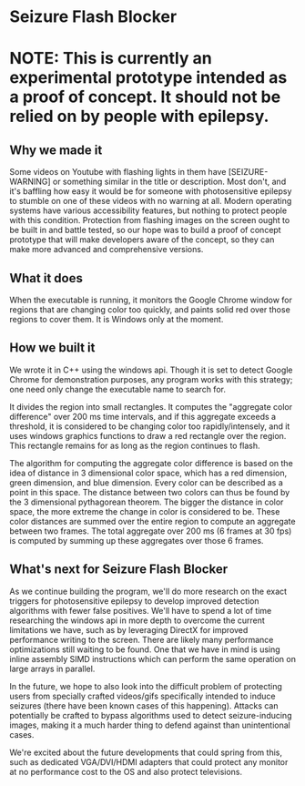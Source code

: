 # Seizure Flash Blocker

# NOTE: This is currently an experimental prototype intended as a proof of concept. It should not be relied on by people with epilepsy.


## Why we made it
Some videos on Youtube with flashing lights in them have [SEIZURE-WARNING] or something similar in the title or description. Most don't, and it's baffling how easy it would be for someone with photosensitive epilepsy to stumble on one of these videos with no warning at all. Modern operating systems have various accessibility features, but nothing to protect people with this condition. Protection from flashing images on the screen ought to be built in and battle tested, so our hope was to build a proof of concept prototype that will make developers aware of the concept, so they can make more advanced and comprehensive versions.

## What it does
When the executable is running, it monitors the Google Chrome window for regions that are changing color too quickly, and paints solid red over those regions to cover them. It is Windows only at the moment.

## How we built it
We wrote it in C++ using the windows api. Though it is set to detect Google Chrome for demonstration purposes, any program works with this strategy; one need only change the executable name to search for.

It divides the region into small rectangles. It computes the "aggregate color difference" over 200 ms time intervals, and if this aggregate exceeds a threshold, it is considered to be changing color too rapidly/intensely, and it uses windows graphics functions to draw a red rectangle over the region. This rectangle remains for as long as the region continues to flash.

The algorithm for computing the aggregate color difference is based on the idea of distance in 3 dimensional color space, which has a red dimension, green dimension, and blue dimension. Every color can be described as a point in this space. The distance between two colors can thus be found by the 3 dimensional pythagorean theorem. The bigger the distance in color space, the more extreme the change in color is considered to be. These color distances are summed over the entire region to compute an aggregate between two frames. The total aggregate over 200 ms (6 frames at 30 fps) is computed by summing up these aggregates over those 6 frames.


## What's next for Seizure Flash Blocker
As we continue building the program, we'll do more research on the exact triggers for photosensitive epilepsy to develop improved detection algorithms with fewer false positives. We'll have to spend a lot of time researching the windows api in more depth to overcome the current limitations we have, such as by leveraging DirectX for improved performance writing to the screen. There are likely many performance optimizations still waiting to be found. One that we have in mind is using inline assembly SIMD instructions which can perform the same operation on large arrays in parallel.

In the future, we hope to also look into the difficult problem of protecting users from specially crafted videos/gifs specifically intended to induce seizures (there have been known cases of this happening). Attacks can potentially be crafted to bypass algorithms used to detect seizure-inducing images, making it a much harder thing to defend against than unintentional cases.

We're excited about the future developments that could spring from this, such as dedicated VGA/DVI/HDMI adapters that could protect any monitor at no performance cost to the OS and also protect televisions.
